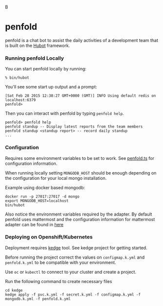 B
# penfold

penfold is a chat bot to assist the daily activities of a development team that is 
 built on the [Hubot][hubot] framework. 

[hubot]: http://hubot.github.com

### Running penfold Locally

You can start penfold locally by running:

    % bin/hubot

You'll see some start up output and a prompt:

    [Sat Feb 28 2015 12:38:27 GMT+0000 (GMT)] INFO Using default redis on localhost:6379
    penfold>

Then you can interact with penfold by typing `penfold help`.

    penfold> penfold help
    penfold standup -- Display latest reports from the team members
    penfold standup <standup report> -- record daily standup
    ...

### Configuration
Requires some environment variables to be set to work. See [penfold.ts](./penfold.ts) for configuration information. 

When running locally setting `MONGODB_HOST` should be enough depending on the configuration for your local mongo installation.

Example using docker based mongodb:

```
docker run -p 27017:27017 -d mongo
export MONGODB_HOST=localhost
bin/hubot
```

Also notice the environment variables required by the adapter. By default penfold uses mattermost and the configuration information for mattermost adapter can be found in [here](https://github.com/loafoe/hubot-matteruser#environment-variables)

### Deploying on Openshift/Kubernetes

Deployment requires [kedge](http://kedgeproject.org/) tool. See kedge project for getting started.

Before running the project correct the values on `configmap.k.yml` and `penfold.k.yml` to be compatible with your environment.

Use `oc` or  `kubectl` to connect to your cluster and create a project. 

Run the following command to create necessary files

    cd kedge
    kedge apply -f pvc.k.yml -f secret.k.yml -f configmap.k.yml -f mongodb.k.yml -f penfold.k.yml  

